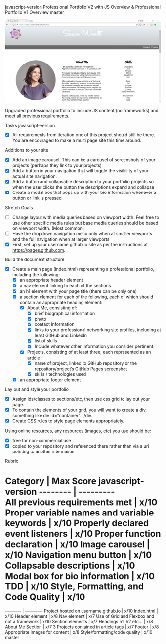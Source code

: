  javascript-version
Professional Portfolio V2 with JS Overview
&
Professional Portfolio V1 Overview
 master

![Webpage preview](./images/webpagepreview.png)


Upgraded professional portfolio to include JS content (no frameworks) and meet all previous requirements. 

Tasks
javascript-version
- [X] All requirements from iteration one of this project should still be there. You are encouraged to make a multi page site this time around.

Additions to your site
- [X] Add an image carousel. This can be a carousel of screenshots of your projects (perhaps they link to your projects)
- [X] Add a button in your navigation that will toggle the visibility of your actual site navigation.
- [X] Add a button and collapsable description to your portfolio projects so when the user clicks the button the descriptions expand and collapse
- [X] Create a modal box that pops up with your bio information whenever a button or link is pressed

Stretch Goals
- [ ] Change layout with media queries based on viewport width. Feel free to use other specific media rules but base media queries should be based on viewport width. (Most common)
- [ ] Have the dropdown navigation menu only when at smaller viewports and the full navigation when at larger viewports
- [X] First, set up your username.github.io site as per the instructions at https://pages.github.com.

Build the document structure
- [X] Create a main page (index.html) representing a professional portfolio, including the following:
	- [X] an appropriate header element
	- [X] a nav element linking to each of the sections
	- [X] an h1 element with your page title (there can be only one)
	- [X] a section element for each of the following, each of which should contain an appropriate heading element:
		- [X] About Me, consisting of:
			- [X] brief biographical information
			- [X] photo
			- [X] contact information
			- [X] links to your professional networking site profiles, including at least GitHub and LinkedIn
			- [X] list of skills
			- [X] Include whatever other information you consider pertinent.
		- [X] Projects, consisting of at least three, each represented as an article
			- [X] name of project, linked to GitHub repository or the repository/project’s GitHub Pages screenshot
			- [X] skills / technologies used
	- [X] an appropriate footer element

Lay out and style your portfolio
- [X] Assign ids/classes to sections/etc, then use css grid to lay out your page. 
- [X] To contain the elements of your grid, you will want to create a div, something like div id="container".../div.
- [X] Create CSS rules to style page elements appropriately.

Using online resources, any resources (images, etc) you use should be:
- [X] free for non-commercial use
- [X] copied to your repository and referenced there rather than via a uri pointing to another site
 master

Rubric

Category | Max Score
 javascript-version
-------- | ---------	
All previous requirements met | x/10
Proper variable names and variable keywords	| x/10
Properly declared event listeners | x/10
Proper function declaration | x/10
Image carousel | x/10
Navigation menu button | x/10
Collapsable descriptions | x/10
Modal box for bio information | x/10
TDD | x/10
Style, Formatting, and Code Quality | x/10 
=======
-------- | ---------
Project hosted on username.github.io | x/10
Index.html | x/10
Header element | x/8
Nav element | x/7
Use of Grid and Flexbox and not a framework | x/10
Section elements | x/7
Headings h1, h2 etc… | x/8
About Me Section | x/7
3 Projects contained in article tags | x/7
Footer | x/8
Appropriate images for content | x/8
Style/formatting/code quality | x/10
 master
